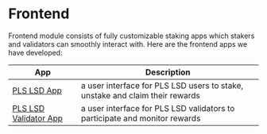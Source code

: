 # Frontend

Frontend module consists of fully customizable staking apps which stakers and validators can smoothly interact with. Here are the frontend apps we have developed:

| App  |  Description |
|---|---|
| [PLS LSD App](../ethlsd_notes/ethlsdapp.html) | a user interface for PLS LSD users to stake, unstake and claim their rewards |
| [PLS LSD Validator App](../ethlsd_notes/ethlsd_validator_app.html) | a user interface for PLS LSD validators to participate and monitor rewards |

